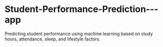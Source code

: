 # Student-Performance-Prediction---app
Predicting student performance using machine learning based on study hours, attendance, sleep, and lifestyle factors.
